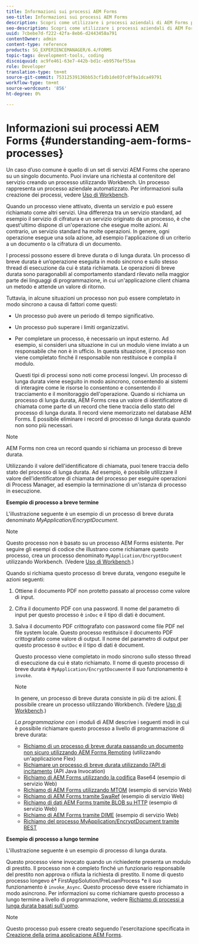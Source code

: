 ```yaml
---
title: Informazioni sui processi AEM Forms
seo-title: Informazioni sui processi AEM Forms
description: Scopri come utilizzare i processi aziendali di AEM Forms per automatizzare le operazioni. Attiva i processi per creare un servizio in modo da poterlo richiamare come altri servizi. I processi possono essere di breve durata o di lunga durata.
seo-description: Scopri come utilizzare i processi aziendali di AEM Forms per automatizzare le operazioni. Attiva i processi per creare un servizio in modo da poterlo richiamare come altri servizi. I processi possono essere di breve durata o di lunga durata.
uuid: 7cbebe7d-f222-42fa-8eb6-d2443458a791
contentOwner: admin
content-type: reference
products: SG_EXPERIENCEMANAGER/6.4/FORMS
topic-tags: development-tools, coding
discoiquuid: ac9fe461-63e7-442b-bd1c-eb9576ef55aa
role: Developer
translation-type: tm+mt
source-git-commit: 75312539136bb53cf1db1de03fc0f9a1dca49791
workflow-type: tm+mt
source-wordcount: '856'
ht-degree: 0%

---
```



# Informazioni sui processi AEM Forms {#understanding-aem-forms-processes}

Un caso d’uso comune è quello di un set di servizi AEM Forms che operano su un singolo documento. Puoi inviare una richiesta al contenitore del servizio creando un processo utilizzando Workbench. Un processo rappresenta un processo aziendale automatizzato. Per informazioni sulla creazione dei processi, vedere [Uso di Workbench](https://www.adobe.com/go/learn_aemforms_workbench_63).

Quando un processo viene attivato, diventa un servizio e può essere richiamato come altri servizi. Una differenza tra un servizio standard, ad esempio il servizio di cifratura e un servizio originato da un processo, è che quest&#39;ultimo dispone di un&#39;operazione che esegue molte azioni. Al contrario, un servizio standard ha molte operazioni. In genere, ogni operazione esegue una sola azione, ad esempio l&#39;applicazione di un criterio a un documento o la cifratura di un documento.

I processi possono essere di breve durata o di lunga durata. Un processo di breve durata è un’operazione eseguita in modo sincrono e sullo stesso thread di esecuzione da cui è stata richiamata. Le operazioni di breve durata sono paragonabili al comportamento standard rilevato nella maggior parte dei linguaggi di programmazione, in cui un&#39;applicazione client chiama un metodo e attende un valore di ritorno.

Tuttavia, in alcune situazioni un processo non può essere completato in modo sincrono a causa di fattori come questi:

* Un processo può avere un periodo di tempo significativo.
* Un processo può superare i limiti organizzativi.
* Per completare un processo, è necessario un input esterno. Ad esempio, si consideri una situazione in cui un modulo viene inviato a un responsabile che non è in ufficio. In questa situazione, il processo non viene completato finché il responsabile non restituisce e compila il modulo.

   Questi tipi di processi sono noti come processi longevi. Un processo di lunga durata viene eseguito in modo asincrono, consentendo ai sistemi di interagire come le risorse lo consentono e consentendo il tracciamento e il monitoraggio dell&#39;operazione. Quando si richiama un processo di lunga durata, AEM Forms crea un valore di identificatore di chiamata come parte di un record che tiene traccia dello stato del processo di lunga durata. Il record viene memorizzato nel database AEM Forms. È possibile eliminare i record di processo di lunga durata quando non sono più necessari.

>[!NOTE]
>
>AEM Forms non crea un record quando si richiama un processo di breve durata.

Utilizzando il valore dell&#39;identificatore di chiamata, puoi tenere traccia dello stato del processo di lunga durata. Ad esempio, è possibile utilizzare il valore dell&#39;identificatore di chiamata del processo per eseguire operazioni di Process Manager, ad esempio la terminazione di un&#39;istanza di processo in esecuzione.

**Esempio di processo a breve termine**

L&#39;illustrazione seguente è un esempio di un processo di breve durata denominato *MyApplication/EncryptDocument*.

>[!NOTE]
>
>Questo processo non è basato su un processo AEM Forms esistente. Per seguire gli esempi di codice che illustrano come richiamare questo processo, crea un processo denominato `MyApplication/EncryptDocument` utilizzando Workbench. (Vedere [Uso di Workbench](https://www.adobe.com/go/learn_aemforms_workbench_63).)

Quando si richiama questo processo di breve durata, vengono eseguite le azioni seguenti:

1. Ottiene il documento PDF non protetto passato al processo come valore di input.
1. Cifra il documento PDF con una password. Il nome del parametro di input per questo processo è `inDoc` e il tipo di dati è document.
1. Salva il documento PDF crittografato con password come file PDF nel file system locale. Questo processo restituisce il documento PDF crittografato come valore di output. Il nome del parametro di output per questo processo è `outDoc` e il tipo di dati è document.

   Questo processo viene completato in modo sincrono sullo stesso thread di esecuzione da cui è stato richiamato. Il nome di questo processo di breve durata è `MyApplication/EncryptDocument`e il suo funzionamento è `invoke`.

   >[!NOTE]
   >
   >In genere, un processo di breve durata consiste in più di tre azioni. È possibile creare un processo utilizzando Workbench. (Vedere [Uso di Workbench](https://www.adobe.com/go/learn_aemforms_workbench_63).)

   *La programmazione con* i moduli di AEM descrive i seguenti modi in cui è possibile richiamare questo processo a livello di programmazione di breve durata:

   * [Richiamo di un processo di breve durata passando un documento non sicuro utilizzando AEM Forms Remoting](/help/forms/developing/invoking-aem-forms-using-remoting.md#invoking-a-short-lived-process-by-passing-an-unsecure-document-using-remoting)  (utilizzando un&#39;applicazione Flex)
   * [Richiamare un processo di breve durata utilizzando l’API di incitamento](/help/forms/developing/invoking-aem-forms-using-java.md#invoking-a-short-lived-process-using-the-invocation-api)  (API Java Invocation)
   * [Richiamo di AEM Forms utilizzando la codifica](/help/forms/developing/invoking-aem-forms-using-web.md#invoking-aem-forms-using-base64-encoding)  Base64 (esempio di servizio Web)
   * [Richiamo di AEM Forms utilizzando MTOM](/help/forms/developing/invoking-aem-forms-using-web.md#invoking-aem-forms-using-mtom)  (esempio di servizio Web)
   * [Richiamo di AEM Forms tramite SwaRef](/help/forms/developing/invoking-aem-forms-using-web.md#invoking-aem-forms-using-swaref)  (esempio di servizio Web)
   * [Richiamo di dati AEM Forms tramite BLOB su HTTP](/help/forms/developing/invoking-aem-forms-using-web.md#invoking-aem-forms-using-blob-data-over-http)  (esempio di servizio Web)
   * [Richiamo di AEM Forms tramite DIME](/help/forms/developing/invoking-aem-forms-using-web.md#invoking-aem-forms-using-dime)  (esempio di servizio Web)
   * [Richiamo del processo MyApplication/EncryptDocument tramite REST](/help/forms/developing/invoking-aem-forms-using-rest.md)

**Esempio di processo a lungo termine**

L&#39;illustrazione seguente è un esempio di processo di lunga durata.

Questo processo viene invocato quando un richiedente presenta un modulo di prestito. Il processo non è completo finché un funzionario responsabile del prestito non approva o rifiuta la richiesta di prestito. Il nome di questo processo longevo è* FirstAppSolution/PreLoanProcess *e il suo funzionamento è `invoke_Async`. Questo processo deve essere richiamato in modo asincrono. Per informazioni su come richiamare questo processo a lungo termine a livello di programmazione, vedere [Richiamo di processi a lunga durata basati sull&#39;uomo](/help/forms/developing/invoking-human-centric-long-lived.md#invoking-human-centric-long-lived-processes).

>[!NOTE]
>
>Questo processo può essere creato seguendo l&#39;esercitazione specificata in [Creazione della prima applicazione AEM Forms](https://www.adobe.com/go/learn_aemforms_firstapp_ds_63).

